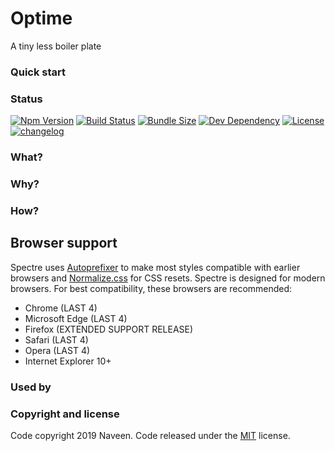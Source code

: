 # Optime
A tiny less boiler plate
### Quick start

### Status

[![Npm Version][npm-img]][npm-url] [![Build Status][build-status-img]][build-status-url] [![Bundle Size][bundle-size-img]][bundle-size-url] [![Dev Dependency][dev-dependency-img]][dev-dependency-url] [![License][license-img]][license-url] [![changelog][changelog-img]][changelog-url]

### What?

### Why?

### How?

## Browser support
Spectre uses [Autoprefixer](https://github.com/postcss/autoprefixer) to make most styles compatible with earlier browsers and [Normalize.css](https://necolas.github.io/normalize.css/) for CSS resets. Spectre is designed for modern browsers. For best compatibility, these browsers are recommended:

- Chrome (LAST 4)
- Microsoft Edge (LAST 4)
- Firefox (EXTENDED SUPPORT RELEASE)
- Safari (LAST 4)
- Opera (LAST 4)
- Internet Explorer 10+

### Used by


### Copyright and license
Code copyright 2019 Naveen. Code released under the [MIT](LICENSE) license.



[changelog-img]: https://img.shields.io/badge/changelog-md-blue.svg
[changelog-url]: CHANGELOG.md
[npm-img]: https://img.shields.io/npm/v/optime
[npm-url]: https://www.npmjs.com/package/optime
[dev-dependency-img]: https://img.shields.io/david/dev/naveenda/optime
[dev-dependency-url]: https://david-dm.org/naveenda/optime?type=dev
[bundle-size-url]: https://bundlephobia.com/result?p=optime
[bundle-size-img]: https://img.shields.io/bundlephobia/minzip/optime
[build-status-img]: https://travis-ci.org/NaveenDA/optime.svg?branch=master
[build-status-url]: https://travis-ci.org/NaveenDA/optime
[license-img]: https://img.shields.io/npm/l/optime
[license-url]: https://github.com/NaveenDA/optime/blob/master/LICENSE
